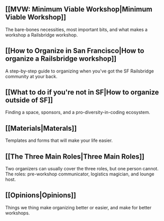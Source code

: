 ## [[MVW: Minimum Viable Workshop|Minimum Viable Workshop]]
The bare-bones necessities, most important bits, and what makes a workshop a Railsbridge workshop.
## [[How to Organize in San Francisco|How to organize a Railsbridge workshop]]
A step-by-step guide to organizing when you've got the SF Railsbridge community at your back.
## [[What to do if you're not in SF|How to organize outside of SF]] 
Finding a space, sponsors, and a pro-diversity-in-coding ecosystem.
## [[Materials|Materals]]
Templates and forms that will make your life easier.
## [[The Three Main Roles|Three Main Roles]]
Two organizers can usually cover the three roles, but one person cannot. The roles: pre-workshop communicator, logistics magician, and lounge host.
## [[Opinions|Opinions]]
Things we thing make organizing better or easier, and make for better workshops. 
